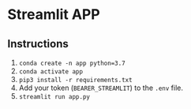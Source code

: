 # Streamlit APP

## Instructions

1. `conda create -n app python=3.7` 
2. `conda activate app`
3. `pip3 install -r requirements.txt`
4. Add your token (`BEARER_STREAMLIT`) to the `.env` file.
5. `streamlit run app.py`
